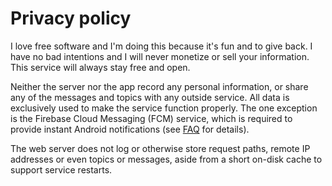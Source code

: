# Privacy policy

I love free software and I'm doing this because it's fun and to give back. I have no bad intentions and I will
never monetize or sell your information. This service will always stay free and open.

Neither the server nor the app record any personal information, or share any of the messages and topics with
any outside service. All data is exclusively used to make the service function properly. The one exception
is the Firebase Cloud Messaging (FCM) service, which is required to provide instant Android notifications (see
[FAQ](faq.md) for details).

The web server does not log or otherwise store request paths, remote IP addresses or even topics or messages,
aside from a short on-disk cache to support service restarts.
